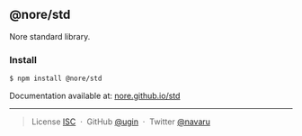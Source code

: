## @nore/std

Nore standard library.

### Install

```sh
$ npm install @nore/std
```

Documentation available at: [nore.github.io/std](https://nore.github.io/std/)

---

> License [ISC](license) &nbsp;&middot;&nbsp;
> GitHub [@ugin](https://github.com/ugin) &nbsp;&middot;&nbsp;
> Twitter [@navaru](https://twitter.com/navaru)
